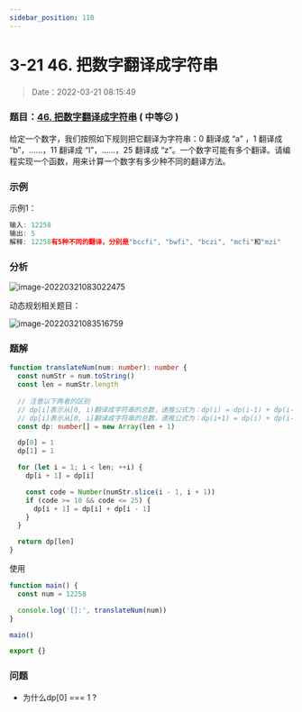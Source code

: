 ```yaml
---
sidebar_position: 110
---
```


# 3-21 46. 把数字翻译成字符串

> Date：2022-03-21 08:15:49

### 题目：[46. 把数字翻译成字符串](https://leetcode-cn.com/problems/ba-shu-zi-fan-yi-cheng-zi-fu-chuan-lcof/) ( 中等:confused: ) 

给定一个数字，我们按照如下规则把它翻译为字符串：0 翻译成 “a” ，1 翻译成 “b”，……，11 翻译成 “l”，……，25 翻译成 “z”。一个数字可能有多个翻译。请编程实现一个函数，用来计算一个数字有多少种不同的翻译方法。

### 示例

示例1：

```ts
输入: 12258
输出: 5
解释: 12258有5种不同的翻译，分别是"bccfi", "bwfi", "bczi", "mcfi"和"mzi"
```

### 分析

![image-20220321083022475](https://gitee.com/nahaohao/pic-upload/raw/master/img/image-20220321083022475.png)

动态规划相关题目：

![image-20220321083516759](https://gitee.com/nahaohao/pic-upload/raw/master/img/image-20220321083516759.png)

### 题解

```ts
function translateNum(num: number): number {
  const numStr = num.toString()
  const len = numStr.length
  
  // 注意以下两者的区别
  // dp[i]表示从[0, i)翻译成字符串的总数，递推公式为：dp(i) = dp(i-1) + dp(i-2)(nums[(i-1), i] 可以翻译)
  // dp[i]表示从[0, i]翻译成字符串的总数，递推公式为：dp(i+1) = dp(i) + dp(i-1)(nums[(i), i+1] 可以翻译)
  const dp: number[] = new Array(len + 1)

  dp[0] = 1
  dp[1] = 1

  for (let i = 1; i < len; ++i) {
    dp[i + 1] = dp[i]

    const code = Number(numStr.slice(i - 1, i + 1))
    if (code >= 10 && code <= 25) {
      dp[i + 1] = dp[i] + dp[i - 1]
    }
  }

  return dp[len]
}
```

使用

```ts
function main() {
  const num = 12258

  console.log('[]:', translateNum(num))
}

main()

export {}
```

### 问题

- 为什么dp[0] === 1 ?

  

